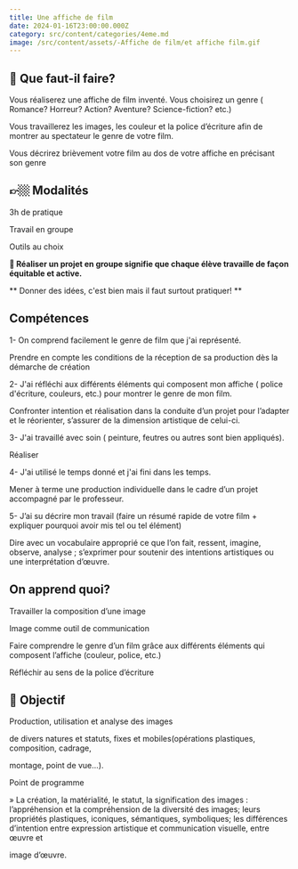 ```yaml
---
title: Une affiche de film
date: 2024-01-16T23:00:00.000Z
category: src/content/categories/4eme.md
image: /src/content/assets/-Affiche de film/et affiche film.gif
---
```


## 🧐 Que faut-il faire?

Vous réaliserez une affiche de film inventé. Vous choisirez un genre ( Romance? Horreur? Action? Aventure? Science-fiction? etc.) 

Vous travaillerez les images, les couleur et la police d’écriture afin de montrer au spectateur le genre de votre film.

Vous décrirez brièvement votre film au dos de votre affiche en précisant son genre

## 👉🏼 Modalités

3h de pratique 

Travail en groupe 

Outils au choix

**🚨 Réaliser un projet en groupe signifie que chaque élève travaille de façon équitable et active.**

** Donner des idées, c'est bien mais il faut surtout pratiquer! **

## &#x20;Compétences

                                                                               

1- On comprend facilement le genre de film que j'ai représenté.  

Prendre en compte les conditions de la réception de sa production dès la démarche de création

2- J'ai réfléchi aux différents éléments qui composent mon affiche ( police d'écriture, couleurs, etc.) pour montrer le genre de mon film. 

Confronter intention et réalisation dans la conduite d’un projet pour l’adapter et le réorienter, s’assurer de la dimension artistique de celui-ci.

3- J'ai travaillé avec soin ( peinture, feutres ou autres sont bien appliqués).     

Réaliser

4- J'ai utilisé le temps donné et j'ai fini dans les temps.     

Mener à terme une production individuelle dans le cadre d’un projet accompagné par le professeur.

5- J’ai su décrire mon travail (faire un résumé rapide de votre film + expliquer pourquoi avoir mis tel ou tel élément)   

Dire avec un vocabulaire approprié ce que l’on fait, ressent, imagine, observe, analyse ; s’exprimer pour soutenir des intentions artistiques ou une interprétation d’œuvre.

## On apprend quoi?

Travailler la composition d’une image

Image comme outil de communication

Faire comprendre le genre d’un film grâce aux différents éléments qui composent l’affiche (couleur, police, etc.) 

Réfléchir au sens de la police d’écriture

## 🚀 Objectif

Production, utilisation et analyse des images

de divers natures et statuts, fixes et mobiles(opérations plastiques, composition, cadrage,

montage, point de vue...).

Point de programme

» La création, la matérialité, le statut, la signification des images : l’appréhension et la compréhension de la diversité des images; leurs propriétés plastiques, iconiques, sémantiques, symboliques; les différences d’intention entre expression artistique et communication visuelle, entre œuvre et

image d’œuvre.
